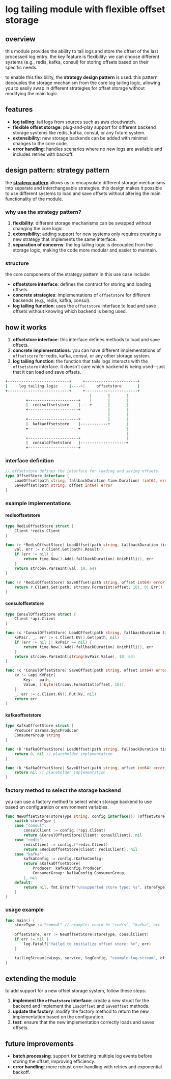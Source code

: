 # log tailing module with flexible offset storage

## overview

this module provides the ability to tail logs and store the offset of the last processed log entry. the key feature is flexibility: we can choose different systems (e.g., redis, kafka, consul) for storing offsets based on their specific needs.

to enable this flexibility, the **strategy design pattern** is used. this pattern decouples the storage mechanism from the core log tailing logic, allowing you to easily swap in different strategies for offset storage without modifying the main logic.

## features

- **log tailing**: tail logs from sources such as aws cloudwatch.
- **flexible offset storage**: plug-and-play support for different backend storage systems like redis, kafka, consul, or any future system.
- **extensibility**: new storage backends can be added with minimal changes to the core code.
- **error handling**: handles scenarios where no new logs are available and includes retries with backoff.

## design pattern: strategy pattern

the [**strategy pattern**](https://en.wikipedia.org/wiki/Strategy_pattern) allows us to encapsulate different storage mechanisms into separate and interchangeable strategies. this design makes it possible to use different systems to load and save offsets without altering the main functionality of the module.

### why use the strategy pattern?

1. **flexibility**: different storage mechanisms can be swapped without changing the core logic.
2. **extensibility**: adding support for new systems only requires creating a new strategy that implements the same interface.
3. **separation of concerns**: the log tailing logic is decoupled from the storage logic, making the code more modular and easier to maintain.

### structure

the core components of the strategy pattern in this use case include:
- **offsetstore interface**: defines the contract for storing and loading offsets.
- **concrete strategies**: implementations of `offsetstore` for different backends (e.g., redis, kafka, consul).
- **log tailing function**: uses the `offsetstore` interface to load and save offsets without knowing which backend is being used.

## how it works

1. **offsetstore interface**: this interface defines methods to load and save offsets.
2. **concrete implementations**: you can have different implementations of `offsetstore` for redis, kafka, consul, or any other storage system.
3. **log tailing function**: the function that tails logs interacts with the `offsetstore` interface. it doesn't care which backend is being used—just that it can load and save offsets.

``` bash
+---------------------------+     +-----------------------+
|     log tailing logic     |---->|     offsetstore       |
+---------------------------+     +-----------------------+
                                     |       |       |
         +----------------------+    |       |       |
         |  redisoffsetstore    |----+       |       |
         +----------------------+            |       |
                                             |       |
         +----------------------+            |       |
         |  kafkaoffsetstore    |------------+       |
         +----------------------+                    |
                                                     |
         +----------------------+                    |
         |  consuloffsetstore   |--------------------+
         +----------------------+

```

### interface definition

``` go
// offsetstore defines the interface for loading and saving offsets.
type OffsetStore interface {
    LoadOffset(path string, fallbackDuration time.Duration) (int64, error)
    SaveOffset(path string, offset int64) error
}
```

### example implementations

#### redisoffsetstore

``` go
type RedisOffsetStore struct {
    Client *redis.Client
}

func (r *RedisOffsetStore) LoadOffset(path string, fallbackDuration time.Duration) (int64, error) {
    val, err := r.Client.Get(path).Result()
    if (err != nil) {
        return time.Now().Add(-fallbackDuration).UnixMilli(), err
    }
    return strconv.ParseInt(val, 10, 64)
}

func (r *RedisOffsetStore) SaveOffset(path string, offset int64) error {
    return r.Client.Set(path, strconv.FormatInt(offset, 10), 0).Err()
}
```

#### consuloffsetstore

``` go
type ConsulOffsetStore struct {
    Client *api.Client
}

func (c *ConsulOffsetStore) LoadOffset(path string, fallbackDuration time.Duration) (int64, error) {
    kvPair, _, err := c.Client.KV().Get(path, nil)
    if (err != nil || kvPair == nil) {
        return time.Now().Add(-fallbackDuration).UnixMilli(), err
    }
    return strconv.ParseInt(string(kvPair.Value), 10, 64)
}

func (c *ConsulOffsetStore) SaveOffset(path string, offset int64) error {
    kv := &api.KVPair{
        Key:   path,
        Value: []byte(strconv.FormatInt(offset, 10)),
    }
    _, err := c.Client.KV().Put(kv, nil)
    return err
}
```

#### kafkaoffsetstore

``` go
type KafkaOffsetStore struct {
    Producer sarama.SyncProducer
    ConsumerGroup string
}

func (k *KafkaOffsetStore) LoadOffset(path string, fallbackDuration time.Duration) (int64, error) {
    return 0, nil // placeholder implementation
}

func (k *KafkaOffsetStore) SaveOffset(path string, offset int64) error {
    return nil // placeholder implementation
}
```

### factory method to select the storage backend

you can use a factory method to select which storage backend to use based on configuration or environment variables.

``` go
func NewOffsetStore(storeType string, config interface{}) (OffsetStore, error) {
    switch storeType {
    case "consul":
        consulClient := config.(*api.Client)
        return &ConsulOffsetStore{Client: consulClient}, nil
    case "redis":
        redisClient := config.(*redis.Client)
        return &RedisOffsetStore{Client: redisClient}, nil
    case "kafka":
        kafkaConfig := config.(KafkaConfig)
        return &KafkaOffsetStore{
            Producer: kafkaConfig.Producer, 
            ConsumerGroup: kafkaConfig.ConsumerGroup,
        }, nil
    default:
        return nil, fmt.Errorf("unsupported store type: %s", storeType)
    }
}
```

### usage example

``` go
func main() {
    storeType := "consul" // example: could be "redis", "kafka", etc.
    
    offsetStore, err := NewOffsetStore(storeType, consulClient)
    if err != nil {
        log.Fatalf("failed to initialize offset store: %v", err)
    }

    tailLogStream(cwLogs, service, logConfig, "example-log-stream", offsetStore, 1*time.Hour)
}
```

## extending the module

to add support for a new offset storage system, follow these steps:

1. **implement the `offsetstore` interface**: create a new struct for the backend and implement the `LoadOffset` and `SaveOffset` methods.
2. **update the factory**: modify the factory method to return the new implementation based on the configuration.
3. **test**: ensure that the new implementation correctly loads and saves offsets.

## future improvements
- **batch processing**: support for batching multiple log events before storing the offset, improving efficiency.
- **error handling**: more robust error handling with retries and exponential backoff.

